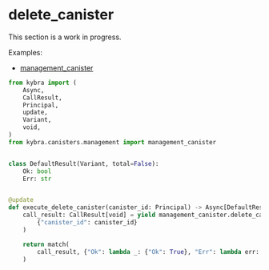 # delete_canister

This section is a work in progress.

Examples:

-   [management_canister](https://github.com/demergent-labs/kybra/tree/main/examples/management_canister)

```python
from kybra import (
    Async,
    CallResult,
    Principal,
    update,
    Variant,
    void,
)
from kybra.canisters.management import management_canister


class DefaultResult(Variant, total=False):
    Ok: bool
    Err: str


@update
def execute_delete_canister(canister_id: Principal) -> Async[DefaultResult]:
    call_result: CallResult[void] = yield management_canister.delete_canister(
        {"canister_id": canister_id}
    )

    return match(
        call_result, {"Ok": lambda _: {"Ok": True}, "Err": lambda err: {"Err": err}}
    )
```
